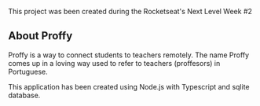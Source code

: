 This project was been created during the Rocketseat's Next Level Week #2

## About Proffy

Proffy is a way to connect students to teachers remotely.
The name Proffy comes up in a loving way used to refer to teachers (proffesors) in Portuguese.

This application has been created using Node.js with Typescript and sqlite database.
